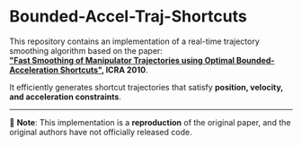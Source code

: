 # Bounded-Accel-Traj-Shortcuts

This repository contains an implementation of a real-time trajectory smoothing algorithm based on the paper:  
**["Fast Smoothing of Manipulator Trajectories using Optimal Bounded-Acceleration Shortcuts"](https://ieeexplore.ieee.org/document/5509683), ICRA 2010**.  

It efficiently generates shortcut trajectories that satisfy **position, velocity, and acceleration constraints**.

---
📌 **Note**: This implementation is a **reproduction** of the original paper, and the original authors have not officially released code.

